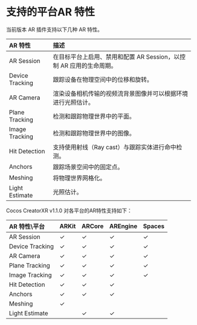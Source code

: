 # 支持的平台AR 特性

当前版本 AR 插件支持以下几种 AR 特性。

| AR 特性         | 描述                                                         |
| :-------------- | :----------------------------------------------------------- |
| AR Session      | 在目标平台上启用、禁用和配置 AR Session，以控制 AR 应用的生命周期。 |
| Device Tracking | 跟踪设备在物理空间中的位移和旋转。                           |
| AR Camera       | 渲染设备相机传输的视频流背景图像并可以根据环境进行光照估计。 |
| Plane Tracking  | 检测和跟踪物理世界中的平面。                                 |
| Image Tracking  | 检测和跟踪物理世界中的图像。                                 |
| Hit Detection   | 支持使用射线（Ray cast）与跟踪实体进行命中检测。             |
| Anchors         | 跟踪场景空间中的固定点。                                     |
| Meshing         | 将物理世界网格化。                                           |
| Light Estimate  | 光照估计。                                                   |

Cocos CreatorXR v1.1.0 对各平台的AR特性支持如下：

| AR 特性\平台    | ARKit | ARCore | AREngine | Spaces |
| :-------------- | :---- | :----- | :------- | :----- |
| AR Session      | ✓     | ✓      | ✓        | ✓      |
| Device Tracking | ✓     | ✓      | ✓        | ✓      |
| AR Camera       | ✓     | ✓      | ✓        | ✓      |
| Plane Tracking  | ✓     | ✓      | ✓        | ✓      |
| Image Tracking  | ✓     | ✓      | ✓        | ✓      |
| Hit Detection   | ✓     | ✓      | ✓        |        |
| Anchors         | ✓     | ✓      | ✓        |        |
| Meshing         | ✓     |        |          |        |
| Light Estimate  |       | ✓      | ✓        |        |
